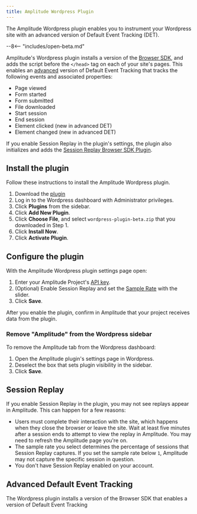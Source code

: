 ```yaml
---
title: Amplitude Wordpress Plugin
---
```


The Amplitude Wordpress plugin enables you to instrument your Wordpress site with an advanced version of Default Event Tracking (DET).

--8<-- "includes/open-beta.md"

Amplitude's Wordpress plugin installs a version of the [Browser SDK](/data/sdks/typescript-browser/), and adds the script before the `</head>` tag on each of your site's pages. This enables an [advanced](https://github.com/amplitude/Amplitude-TypeScript/tree/v1.x/packages/plugin-default-event-tracking-advanced-browser) version of Default Event Tracking that tracks the following events and associated properties:

- Page viewed
- Form started
- Form submitted
- File downloaded
- Start session
- End session
- Element clicked (new in advanced DET)
- Element changed (new in advanced DET)

If you enable Session Replay in the plugin's settings, the plugin also initializes and adds the [Session Replay Browser SDK Plugin](/session-replay/sdks/plugin/).

## Install the plugin

Follow these instructions to install the Amplitude Wordpress plugin.

1. Download the [plugin](https://drive.google.com/file/d/1sL4oWdQyhUND7fq9trWc9tgzpYOHKgEK/view?usp=sharing)
2. Log in to the Wordpress dashboard with Administrator privileges.
3. Click **Plugins** from the sidebar.
4. Click **Add New Plugin**.
5. Click **Choose File**, and select `wordpress-plugin-beta.zip` that you downloaded in Step 1.
6. Click **Install Now**.
7. Click **Activate Plugin**.

## Configure the plugin

With the Amplitude Wordpress plugin settings page open:


1. Enter your Amplitude Project's [API key](/analytics/find-api-credentials/).
2. (Optional) Enable Session Replay and set the [Sample Rate](/session-replay/sdks/standalone/#sampling-rate) with the slider.
3. Click **Save**.

After you enable the plugin, confirm in Amplitude that your project receives data from the plugin.

### Remove "Amplitude" from the Wordpress sidebar

To remove the Amplitude tab from the Wordpress dashboard:

1. Open the Amplitude plugin's settings page in Wordpress.
2. Deselect the box that sets plugin visibility in the sidebar.
3. Click **Save**.

## Session Replay

If you enable Session Replay in the plugin, you may not see replays appear in Amplitude. This can happen for a few reasons:

- Users must complete their interaction with the site, which happens when they close the browser or leave the site. Wait at least five minutes after a session ends to attempt to view the replay in Amplitude. You may need to refresh the Amplitude page you're on.
- The sample rate you select determines the percentage of sessions that Session Replay captures. If you set the sample rate below `1`, Amplitude may not capture the specific session in question.
- You don't have Session Replay enabled on your account.

## Advanced Default Event Tracking

The Wordpress plugin installs a version of the Browser SDK that enables a version of Default Event Tracking